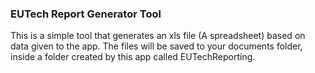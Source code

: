### EUTech Report Generator Tool

This is a simple tool that generates an xls file (A spreadsheet) based on data given to the app. The files will be saved to your documents folder, inside a folder created by this app called EUTechReporting.
